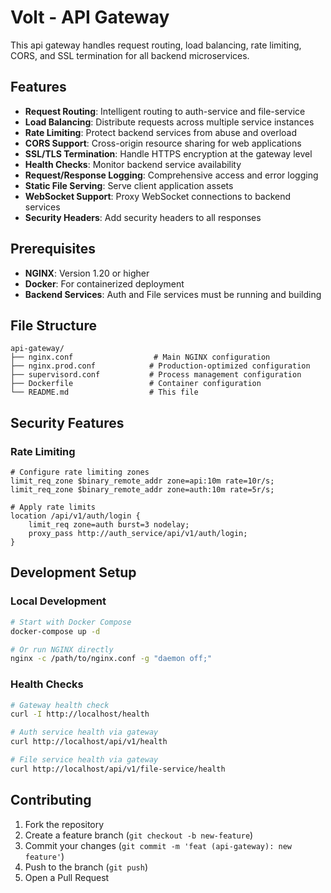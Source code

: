 # Volt - API Gateway

This api gateway handles request routing, load balancing, rate limiting, CORS, and SSL termination for all backend microservices.

## Features

- **Request Routing**: Intelligent routing to auth-service and file-service
- **Load Balancing**: Distribute requests across multiple service instances
- **Rate Limiting**: Protect backend services from abuse and overload
- **CORS Support**: Cross-origin resource sharing for web applications
- **SSL/TLS Termination**: Handle HTTPS encryption at the gateway level
- **Health Checks**: Monitor backend service availability
- **Request/Response Logging**: Comprehensive access and error logging
- **Static File Serving**: Serve client application assets
- **WebSocket Support**: Proxy WebSocket connections to backend services
- **Security Headers**: Add security headers to all responses

## Prerequisites

- **NGINX**: Version 1.20 or higher
- **Docker**: For containerized deployment
- **Backend Services**: Auth and File services must be running and building

## File Structure

```
api-gateway/
├── nginx.conf                  # Main NGINX configuration
├── nginx.prod.conf            # Production-optimized configuration
├── supervisord.conf           # Process management configuration
├── Dockerfile                 # Container configuration
└── README.md                  # This file
```

## Security Features

### Rate Limiting

```nginx
# Configure rate limiting zones
limit_req_zone $binary_remote_addr zone=api:10m rate=10r/s;
limit_req_zone $binary_remote_addr zone=auth:10m rate=5r/s;

# Apply rate limits
location /api/v1/auth/login {
    limit_req zone=auth burst=3 nodelay;
    proxy_pass http://auth_service/api/v1/auth/login;
}
```

## Development Setup

### Local Development

```bash
# Start with Docker Compose
docker-compose up -d

# Or run NGINX directly
nginx -c /path/to/nginx.conf -g "daemon off;"
```

### Health Checks

```bash
# Gateway health check
curl -I http://localhost/health

# Auth service health via gateway
curl http://localhost/api/v1/health

# File service health via gateway
curl http://localhost/api/v1/file-service/health
```

## Contributing

1. Fork the repository
2. Create a feature branch (`git checkout -b new-feature`)
3. Commit your changes (`git commit -m 'feat (api-gateway): new feature'`)
4. Push to the branch (`git push`)
5. Open a Pull Request
